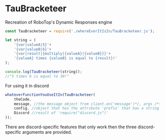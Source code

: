 # TauBracketeer
Recreation of RoboTop's Dynamic Responses engine
```js
const TauBracketeer = require('./whereEverItIsIn/TauBracketeer.js');

let string = (
	'{var|valueA|5}'+
	'{var|valueB|6}'+
	'{var|result|{multiply|{valueA}|{valueB}}}'+
	'{valueA} times {valueB} is equal to {result}!'
);

console.log(TauBracketeer(string));
//"5 times 6 is equal to 30!"
```
For using it in discord
```js
whateverFunctionYouUseItIn(TauBracketeer(
	theCode,
	message, //the message object from client.on('message')*/, args /*the message but split on spaces WITHOUT the command that was called!
	config, //object that has the attribute 'prefix' that has a string that is your bot's prefix
	Discord //result of 'require("discord.js")'
));
```
There are discord-specific features that only work then the three discord-specific arguments are provided.
